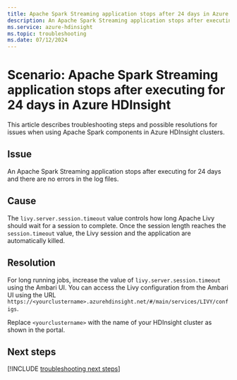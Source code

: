 ```yaml
---
title: Apache Spark Streaming application stops after 24 days in Azure HDInsight
description: An Apache Spark Streaming application stops after executing for 24 days and there are no errors in the log files. 
ms.service: azure-hdinsight
ms.topic: troubleshooting
ms.date: 07/12/2024
---
```


# Scenario: Apache Spark Streaming application stops after executing for 24 days in Azure HDInsight

This article describes troubleshooting steps and possible resolutions for issues when using Apache Spark components in Azure HDInsight clusters.

## Issue

An Apache Spark Streaming application stops after executing for 24 days and there are no errors in the log files.

## Cause

The `livy.server.session.timeout` value controls how long Apache Livy should wait for a session to complete. Once the session length reaches the `session.timeout` value, the Livy session and the application are automatically killed.

## Resolution

For long running jobs, increase the value of `livy.server.session.timeout` using the Ambari UI. You can access the Livy configuration from the Ambari UI using the URL `https://<yourclustername>.azurehdinsight.net/#/main/services/LIVY/configs`.

Replace `<yourclustername>` with the name of your HDInsight cluster as shown in the portal.

## Next steps

[!INCLUDE [troubleshooting next steps](../includes/hdinsight-troubleshooting-next-steps.md)]
